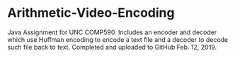 # Arithmetic-Video-Encoding
Java Assignment for UNC COMP590. Includes an encoder and decoder which use Huffman encoding to encode a text file and a decoder to decode such file back to text. 
Completed and uploaded to GitHub Feb. 12, 2019.
